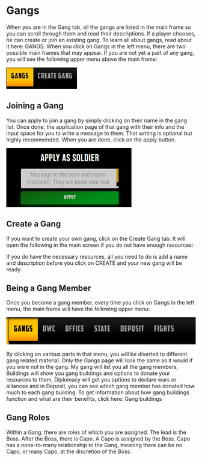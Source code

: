 # Gangs

When you are in the Gang tab, all the gangs are listed in the main frame so you can scroll through them and read their descriptions. If a player chooses, he can create or join an existing gang. To learn all about gangs, read about it here: GANGS. When you click on Gangs in the left menu, there are two possible main frames that may appear. If you are not yet a part of any gang, you will see the following upper menu above the main frame:

![](/img/help/image60.jpg)

## Joining a Gang

You can apply to join a gang by simply clicking on their name in the gang list. Once done, the application page of that gang with their info and the input space for you to write a message to them. That writing is optional but highly recommended. When you are done, click on the apply button.

![](/img/help/image130.jpg)

## Create a Gang

If you want to create your own gang, click on the Create Gang tab. It will open the following in the main screen if you do not have enough resources:

If you do have the necessary resources, all you need to do is add a name and description before you click on CREATE and your new gang will be ready.

## Being a Gang Member

Once you become a gang member, every time you click on Gangs in the left menu, the main frame will have the following upper menu:

![](/img/help/image75.png)

By clicking on various parts in that menu, you will be diverted to different gang related material. Only the Gangs page will look the same as it would if you were not in the gang. My gang will list you all the gang members, Buildings will show you gang buildings and options to donate your resources to them, Diplomacy will get you options to declare wars or alliances and in Deposit, you can see which gang member has donated how much to each gang building. To get information about how gang buildings function and what are their benefits, click here: Gang buildings

## Gang Roles

Within a Gang, there are roles of which you are assigned. The lead is the Boss. After the Boss, there is Capo. A Capo is assigned by the Boss. Capo has a none-to-many relationship to the Gang, meaning there can be no Capo, or many Capo, at the discretion of the Boss.
